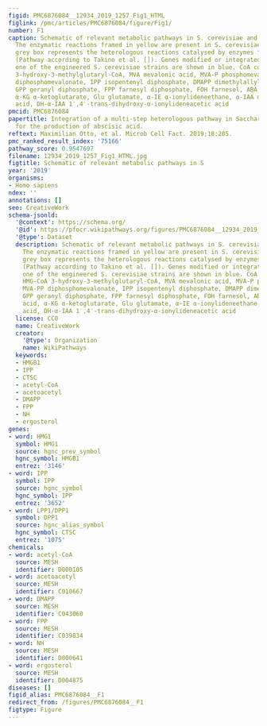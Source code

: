 ```yaml
---
figid: PMC6876084__12934_2019_1257_Fig1_HTML
figlink: /pmc/articles/PMC6876084/figure/Fig1/
number: F1
caption: Schematic of relevant metabolic pathways in S. cerevisiae and B. cinerea.
  The enzymatic reactions framed in yellow are present in S. cerevisiae, while the
  grey box represents the heterologous reactions catalysed by enzymes from B. cinerea
  (Pathway according to Takino et al. []). Genes modified or integrated in at least
  one of the engineered S. cerevisiae strains are shown in blue. CoA coenzyme A, HMG-CoA
  3-hydroxy-3-methylglutaryl-CoA, MVA mevalonic acid, MVA-P phosphomevalonate, MVA-PP
  diphosphomevalonate, IPP isopentenyl diphosphate, DMAPP dimethylallyl diphosphate,
  GPP geranyl diphosphate, FPP farnesyl diphosphate, FOH farnesol, ABA abscisic acid,
  α-KG α-ketoglutarate, Glu glutamate, α-IE α-ionylideneethane, α-IAA α-ionylideneacetic
  acid, DH-α-IAA 1′,4′-trans-dihydroxy-α-ionylideneacetic acid
pmcid: PMC6876084
papertitle: Integration of a multi-step heterologous pathway in Saccharomyces cerevisiae
  for the production of abscisic acid.
reftext: Maximilian Otto, et al. Microb Cell Fact. 2019;18:205.
pmc_ranked_result_index: '75166'
pathway_score: 0.9547697
filename: 12934_2019_1257_Fig1_HTML.jpg
figtitle: Schematic of relevant metabolic pathways in S
year: '2019'
organisms:
- Homo sapiens
ndex: ''
annotations: []
seo: CreativeWork
schema-jsonld:
  '@context': https://schema.org/
  '@id': https://pfocr.wikipathways.org/figures/PMC6876084__12934_2019_1257_Fig1_HTML.html
  '@type': Dataset
  description: Schematic of relevant metabolic pathways in S. cerevisiae and B. cinerea.
    The enzymatic reactions framed in yellow are present in S. cerevisiae, while the
    grey box represents the heterologous reactions catalysed by enzymes from B. cinerea
    (Pathway according to Takino et al. []). Genes modified or integrated in at least
    one of the engineered S. cerevisiae strains are shown in blue. CoA coenzyme A,
    HMG-CoA 3-hydroxy-3-methylglutaryl-CoA, MVA mevalonic acid, MVA-P phosphomevalonate,
    MVA-PP diphosphomevalonate, IPP isopentenyl diphosphate, DMAPP dimethylallyl diphosphate,
    GPP geranyl diphosphate, FPP farnesyl diphosphate, FOH farnesol, ABA abscisic
    acid, α-KG α-ketoglutarate, Glu glutamate, α-IE α-ionylideneethane, α-IAA α-ionylideneacetic
    acid, DH-α-IAA 1′,4′-trans-dihydroxy-α-ionylideneacetic acid
  license: CC0
  name: CreativeWork
  creator:
    '@type': Organization
    name: WikiPathways
  keywords:
  - HMGB1
  - IPP
  - CTSC
  - acetyl-CoA
  - acetoacetyl
  - DMAPP
  - FPP
  - NH
  - ergosterol
genes:
- word: HMG1
  symbol: HMG1
  source: hgnc_prev_symbol
  hgnc_symbol: HMGB1
  entrez: '3146'
- word: IPP
  symbol: IPP
  source: hgnc_symbol
  hgnc_symbol: IPP
  entrez: '3652'
- word: LPP1/DPP1
  symbol: DPP1
  source: hgnc_alias_symbol
  hgnc_symbol: CTSC
  entrez: '1075'
chemicals:
- word: acetyl-CoA
  source: MESH
  identifier: D000105
- word: acetoacetyl
  source: MESH
  identifier: C010667
- word: DMAPP
  source: MESH
  identifier: C043060
- word: FPP
  source: MESH
  identifier: C039834
- word: NH
  source: MESH
  identifier: D000641
- word: ergosterol
  source: MESH
  identifier: D004875
diseases: []
figid_alias: PMC6876084__F1
redirect_from: /figures/PMC6876084__F1
figtype: Figure
---
```

